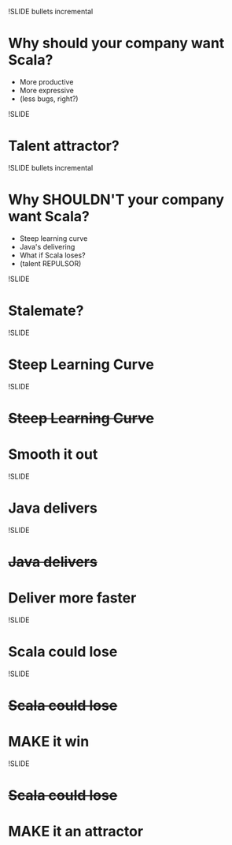 !SLIDE bullets incremental
# Why should your company want Scala?
* More productive
* More expressive
* (less bugs, right?)

!SLIDE
# Talent attractor?

!SLIDE bullets incremental
# Why SHOULDN'T your company want Scala?
* Steep learning curve
* Java's delivering
* What if Scala loses?
* (talent REPULSOR)

!SLIDE
# Stalemate?

!SLIDE
# Steep Learning Curve

!SLIDE
# <strike>Steep Learning Curve</strike>
# Smooth it out

!SLIDE
# Java delivers

!SLIDE
# <strike>Java delivers</strike>
# Deliver more faster

!SLIDE
# Scala could lose

!SLIDE
# <strike>Scala could lose</strike>
# MAKE it win

!SLIDE
# <strike>Scala could lose</strike>
# MAKE it an attractor

